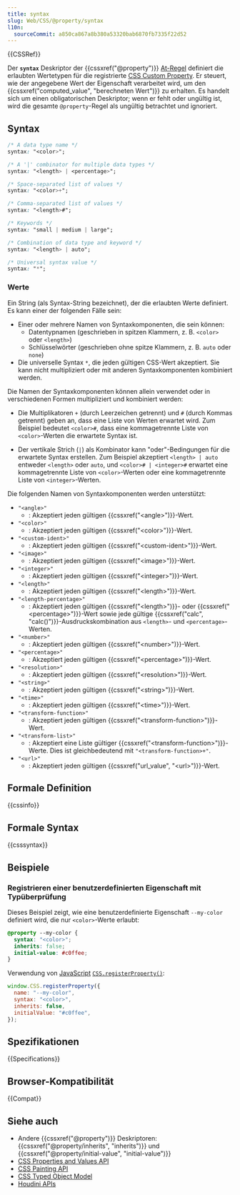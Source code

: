 ```yaml
---
title: syntax
slug: Web/CSS/@property/syntax
l10n:
  sourceCommit: a850ca867a8b380a53320bab6870fb7335f22d52
---
```


{{CSSRef}}

Der **`syntax`** Deskriptor der {{cssxref("@property")}} [At-Regel](/de/docs/Web/CSS/CSS_syntax/At-rule) definiert die erlaubten Wertetypen für die registrierte [CSS Custom Property](/de/docs/Web/CSS/--*).
Er steuert, wie der angegebene Wert der Eigenschaft verarbeitet wird, um den {{cssxref("computed_value", "berechneten Wert")}} zu erhalten.
Es handelt sich um einen obligatorischen Deskriptor; wenn er fehlt oder ungültig ist, wird die gesamte `@property`-Regel als ungültig betrachtet und ignoriert.

## Syntax

```css
/* A data type name */
syntax: "<color>";

/* A '|' combinator for multiple data types */
syntax: "<length> | <percentage>";

/* Space-separated list of values */
syntax: "<color>+";

/* Comma-separated list of values */
syntax: "<length>#";

/* Keywords */
syntax: "small | medium | large";

/* Combination of data type and keyword */
syntax: "<length> | auto";

/* Universal syntax value */
syntax: "*";
```

### Werte

Ein String (als Syntax-String bezeichnet), der die erlaubten Werte definiert.
Es kann einer der folgenden Fälle sein:

- Einer oder mehrere Namen von Syntaxkomponenten, die sein können:
  - Datentypnamen (geschrieben in spitzen Klammern, z. B. `<color>` oder `<length>`)
  - Schlüsselwörter (geschrieben ohne spitze Klammern, z. B. `auto` oder `none`)
- Die universelle Syntax `*`, die jeden gültigen CSS-Wert akzeptiert.
  Sie kann nicht multipliziert oder mit anderen Syntaxkomponenten kombiniert werden.

Die Namen der Syntaxkomponenten können allein verwendet oder in verschiedenen Formen multipliziert und kombiniert werden:

- Die Multiplikatoren `+` (durch Leerzeichen getrennt) und `#` (durch Kommas getrennt) geben an, dass eine Liste von Werten erwartet wird.
  Zum Beispiel bedeutet `<color>#`, dass eine kommagetrennte Liste von `<color>`-Werten die erwartete Syntax ist.

- Der vertikale Strich (`|`) als Kombinator kann "oder"-Bedingungen für die erwartete Syntax erstellen.
  Zum Beispiel akzeptiert `<length> | auto` entweder `<length>` oder `auto`, und `<color># | <integer>#` erwartet eine kommagetrennte Liste von `<color>`-Werten oder eine kommagetrennte Liste von `<integer>`-Werten.

Die folgenden Namen von Syntaxkomponenten werden unterstützt:

- `"<angle>"`
  - : Akzeptiert jeden gültigen {{cssxref("&lt;angle&gt;")}}-Wert.
- `"<color>"`
  - : Akzeptiert jeden gültigen {{cssxref("&lt;color&gt;")}}-Wert.
- `"<custom-ident>"`
  - : Akzeptiert jeden gültigen {{cssxref("&lt;custom-ident&gt;")}}-Wert.
- `"<image>"`
  - : Akzeptiert jeden gültigen {{cssxref("&lt;image&gt;")}}-Wert.
- `"<integer>"`
  - : Akzeptiert jeden gültigen {{cssxref("&lt;integer&gt;")}}-Wert.
- `"<length>"`
  - : Akzeptiert jeden gültigen {{cssxref("&lt;length&gt;")}}-Wert.
- `"<length-percentage>"`
  - : Akzeptiert jeden gültigen {{cssxref("&lt;length&gt;")}}- oder {{cssxref("&lt;percentage&gt;")}}-Wert sowie jede gültige {{cssxref("calc", "calc()")}}-Ausdruckskombination aus `<length>`- und `<percentage>`-Werten.
- `"<number>"`
  - : Akzeptiert jeden gültigen {{cssxref("&lt;number&gt;")}}-Wert.
- `"<percentage>"`
  - : Akzeptiert jeden gültigen {{cssxref("&lt;percentage&gt;")}}-Wert.
- `"<resolution>"`
  - : Akzeptiert jeden gültigen {{cssxref("&lt;resolution&gt;")}}-Wert.
- `"<string>"`
  - : Akzeptiert jeden gültigen {{cssxref("&lt;string&gt;")}}-Wert.
- `"<time>"`
  - : Akzeptiert jeden gültigen {{cssxref("&lt;time&gt;")}}-Wert.
- `"<transform-function>"`
  - : Akzeptiert jeden gültigen {{cssxref("&lt;transform-function&gt;")}}-Wert.
- `"<transform-list>"`
  - : Akzeptiert eine Liste gültiger {{cssxref("&lt;transform-function&gt;")}}-Werte. Dies ist gleichbedeutend mit `"<transform-function>+"`.
- `"<url>"`
  - : Akzeptiert jeden gültigen {{cssxref("url_value", "&lt;url&gt;")}}-Wert.

## Formale Definition

{{cssinfo}}

## Formale Syntax

{{csssyntax}}

## Beispiele

### Registrieren einer benutzerdefinierten Eigenschaft mit Typüberprüfung

Dieses Beispiel zeigt, wie eine benutzerdefinierte Eigenschaft `--my-color` definiert wird, die nur `<color>`-Werte erlaubt:

```css
@property --my-color {
  syntax: "<color>";
  inherits: false;
  initial-value: #c0ffee;
}
```

Verwendung von [JavaScript](/de/docs/Web/JavaScript) [`CSS.registerProperty()`](/de/docs/Web/API/CSS/registerProperty_static):

```js
window.CSS.registerProperty({
  name: "--my-color",
  syntax: "<color>",
  inherits: false,
  initialValue: "#c0ffee",
});
```

## Spezifikationen

{{Specifications}}

## Browser-Kompatibilität

{{Compat}}

## Siehe auch

- Andere {{cssxref("@property")}} Deskriptoren: {{cssxref("@property/inherits", "inherits")}} und {{cssxref("@property/initial-value", "initial-value")}}
- [CSS Properties and Values API](/de/docs/Web/API/CSS_Properties_and_Values_API)
- [CSS Painting API](/de/docs/Web/API/CSS_Painting_API)
- [CSS Typed Object Model](/de/docs/Web/API/CSS_Typed_OM_API)
- [Houdini APIs](/de/docs/Web/API/Houdini_APIs)
